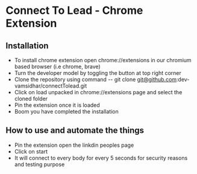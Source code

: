 # Connect To Lead - Chrome Extension

## Installation

- To install chrome extension open chrome://extensions in our chromium based browser (i.e chrome, brave)
- Turn the developer model by toggling the button at top right corner
- Clone the repository using command
  -- git clone git@github.com:dev-vamsidhar/connectTolead.git
- Click on load unpacked in chrome://extensions page and select the cloned folder
- Pin the extension once it is loaded
- Boom you have completed the installation

## How to use and automate the things

- Pin the extension open the linkdin peoples page
- Click on start
- It will connect to every body for every 5 seconds for security reasons and testing purpose
